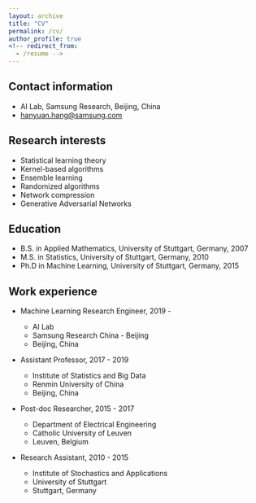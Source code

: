 ```yaml
---
layout: archive
title: "CV"
permalink: /cv/
author_profile: true
<!-- redirect_from:
  - /resume -->
---
```


<!-- {% include base_path %} -->

## Contact information

* AI Lab, Samsung Research, Beijing, China
* hanyuan.hang@samsung.com

## Research interests

* Statistical learning theory
* Kernel-based algorithms
* Ensemble learning 
* Randomized algorithms
* Network compression
* Generative Adversarial Networks

## Education

* B.S. in Applied Mathematics, University of Stuttgart, Germany, 2007
* M.S. in Statistics, University of Stuttgart, Germany, 2010
* Ph.D in Machine Learning, University of Stuttgart, Germany, 2015

## Work experience

* Machine Learning Research Engineer, 2019 -
  * AI Lab
  * Samsung Research China - Beijing
  * Beijing, China

* Assistant Professor, 2017 - 2019
  * Institute of Statistics and Big Data
  * Renmin University of China
  * Beijing, China

* Post-doc Researcher, 2015 - 2017
  * Department of Electrical Engineering
  * Catholic University of Leuven
  * Leuven, Belgium

* Research Assistant, 2010 - 2015
  * Institute of Stochastics and Applications
  * University of Stuttgart
  * Stuttgart, Germany
  

<!-- ## Publications

  <ul>{% for post in site.publications %}
    {% include archive-single-cv.html %}
  {% endfor %}</ul>
  
## Teaching

  <ul>{% for post in site.teaching %}
    {% include archive-single-cv.html %}
  {% endfor %}</ul>
   -->
